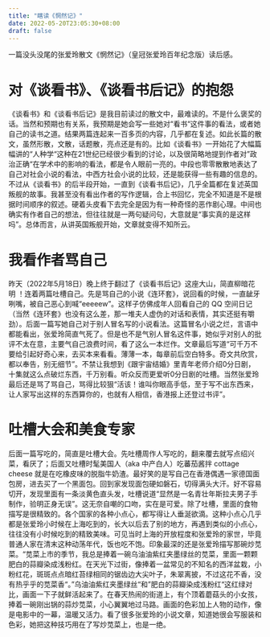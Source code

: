 ```yaml
---
title: "瞎读《惘然记》"
date: 2022-05-20T23:05:30+08:00
draft: false
---
```


一篇没头没尾的张爱玲散文《惘然记》（皇冠张爱玲百年纪念版）读后感。

# 对《谈看书》、《谈看书后记》的抱怨
《谈看书》和《谈看书后记》是我目前读过的散文中，最难读的。不是什么褒奖的话。当然和预期也有关系，我预期是她会写一些她对“看书“这件事的看法，或者她自己的读书之道。结果两篇连起来一百多页的内容，几乎都在复述。如此长篇的散文，虽然形散，文散，话题散，亮点还是有的。比如《谈看书》一开始花了大幅篇幅讲的“人种学“这种在21世纪已经很少看到的讨论，以及很简略地提到作者对”政治正确“在学术中的影响的看法，都是令人眼前一亮的。中段也零零散散地表达了自己对社会小说的看法，中西方社会小说的比较，还是能获得一些有趣的信息的。不过从《谈看书》的后半段开始，一直到《谈看书后记》，几乎全篇都在复述英国叛舰的故事。我甚至没有看出作者的写作逻辑，合上书回忆，完全不知道是不是根据时间顺序的叙述。硬着头皮看下去完全是因为有一种奇怪的恶作剧心理。中间也确实有作者自己的想法，但往往就是一两句疑问句，大意就是“事实真的是这样吗”。总体而言，从讲英国叛舰开始，文章就变得不知所云。

# 我看作者骂自己
昨天（2022年5月18日）晚上终于翻过了《谈看书后记》这座大山，简直柳暗花明 ！连着两篇吐槽自己。先是骂自己的小说《连环套》，说回看的时候，一直龇牙咧嘴，被自己恶心到喊“eeeeew”。这样子仿佛成年人回看自己的 QQ 空间日记（当然《连环套》也没有这么差，那一堆夫人虚伪的对话和表情，其实还挺有嚼劲）。后面一篇写她自己对于别人冒名写的小说看法。这篇冒名小说之烂，言语中都能看出，张爱玲简直气死了。但是也不是气别人冒名这件事，她似乎对别人的批评不太在意，主要气自己浪费时间，看了这么一本烂作。文章最后写道“可千万不要给引起好奇心来，去买本来看看。薄薄一本，每章前后空白特多。奇文共欣赏，都以奉告，别无细节”。不禁让我想到《跟宇宙结婚》里青年老师介绍0分日剧，十集就这么点破烂东西，千万别看。听众反而更爱听0分日剧的吐槽。当然张爱玲最后还是骂了骂自己，骂得比较狠“活该！谁叫你眼高手低，至于写不出东西来，让人家写出这样的东西算你的，也就有人相信，香港报上还登过书评”。

# 吐槽大会和美食专家
后面一篇写吃的，简直是吐槽大会。先吐槽周作人写吃的，翻来覆去就写点绍兴菜，看厌了；后面又吐槽时髦美国人（aka 中产白人）吃蕃茄酱拌 cottage cheese 就是在吃橡皮味的脱脂牛奶渣。最好笑的是写自己在香港偶遇一家德国面包房，进去买了一个黑面包。回到家发现面包硬如磐石，切得满头大汗。好不容易切开，发现里面有一条淡黄色直头发，吐槽说道“显然是一名青壮年斯拉夫男子手制作，验明正身无误”。这无奈自嘲的口吻，实在是可爱。除了吐槽，里面的食物描写是很精致的。各个国家的各种小点心，都写得让人垂涎欲滴。这种小点心几乎都是张爱玲小时候在上海吃到的，长大以后去了别的地方，再遇到类似的小点心，往往没有小时候吃到的精致美味。可见当时上海的开放程度和张爱玲的家世，毕竟普通人家在清末这种动荡年代，饭也吃不饱。印象最深的还是张爱玲描写那碗炒苋菜。“苋菜上市的季节，我总是捧着一碗乌油油紫红夹墨绿丝的苋菜，里面一颗颗肥白的蒜瓣染成浅粉红。在天光下过街，像捧着一盆常见的不知名的西洋盆栽，小粉红花，斑斑点点暗红苔绿相同的锯齿边大尖叶子，朱翠离披，不过这花不香，没有热乎乎的苋菜香“。”乌油油紫红夹墨绿丝“和”肥白的蒜瓣染成浅粉红“这红绿对比，画面一下子就鲜活起来了。在春天热闹的街道上，有个顶着蘑菇头的小女孩，捧着一碗刚出锅的蒜炒苋菜，小心翼翼地过马路。画面的色彩加上人物的动作，像是电影中的一幕，温暖又活力。看了很多张爱玲的小说文章，知道她很会写服装和色彩，她把这种技巧用在了写炒苋菜上，也是一绝。
